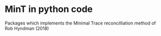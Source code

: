# MinT in python code

Packages which implements the Minimal Trace reconcilliation method of Rob Hyndman (2018)


